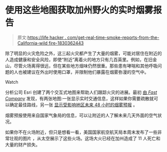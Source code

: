 # 使用这些地图获取加州野火的实时烟雾报告

> 原文:[https://life hacker . com/get-real-time-smoke-reports-from-the-California-wild fire-1830362443](https://lifehacker.com/get-real-time-smoke-reports-from-the-california-wildfir-1830362443)

除了明显的火灾危险之外，这三起火灾都产生了大量的烟雾，可能对居住在附近的人造成健康和安全风险，即使“附近”离着火的地方只有几百英里。例如，在旧金山，尽管火场离得很远，但在某些地方烟味仍然很重。那些患有哮喘和其他呼吸问题的人也被建议在外出时使用口罩，并限制他们暴露在烟雾弥漫的空气中。

Watch

分析公司 Esri 创建了两个交互式地图来帮助人们跟踪火灾的进展。最初 [由 *Fast Company*](https://amp.fastcompany.com/90265561/these-california-wildfire-maps-let-you-track-woolsey-fire-and-smoke-forecasts-in-real-time) 发现，有两张地图:一张显示实时交通信息，这样如果你需要疏散就可以确定最佳路线，另一张 [显示受影响地区未来 48 小时的烟雾预报](https://esrimedia.maps.arcgis.com/apps/TimeAware/index.html?appid=63bc632046ae4dd6be09dab6d0003a38) 。

烟雾预报使用来自国家气象局的信息，可以让附近的人了解未来几天外面的空气状况。

如果你不在火场附近，但只是想看一看，美国国家航空航天局本周末发布了一些非常壮观的图片 ，从太空展示了这些火场。这场大火已经在加州造成了 11 人死亡和大量的财产损失。